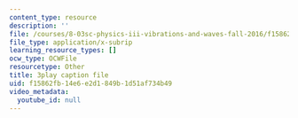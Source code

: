 ```yaml
---
content_type: resource
description: ''
file: /courses/8-03sc-physics-iii-vibrations-and-waves-fall-2016/f15862fb14e6e2d1849b1d51af734b49_FCFpaKcpuXQ.srt
file_type: application/x-subrip
learning_resource_types: []
ocw_type: OCWFile
resourcetype: Other
title: 3play caption file
uid: f15862fb-14e6-e2d1-849b-1d51af734b49
video_metadata:
  youtube_id: null
---
```

